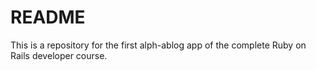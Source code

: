 # README

This is a repository for the first alph-ablog app of the
complete Ruby on Rails developer course.
